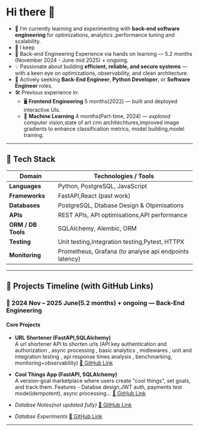# Hi there 👋 

- 🔭 I’m currently learning and experimenting with **back-end software engineering** for optimizations, analytics ,performance tuning and scalability.
- 🌱 I keep 
- 🌱 Back-end Engineering Experience via hands on learning — 5.2 months (November 2024 - June mid 2025) + ongoing.
- 💡 Passionate about building **efficient, reliable, and secure systems** — with a keen eye on optimizations, observability, and clean architecture.
- 💼 Actively seeking **Back-End Engineer**, **Python Developer**, or **Software Engineer** roles.
- 🛠️ Previous experience in:
  - 🖥️ **Frontend Engineering** 5 months(2022) — built and deployed interactive UIs.
  - 🤖 **Machine Learning** 4 months(Part-time, 2024) — *explored* computer vision,state of art cnn architechtures,improved image gradients to enhance classification metrics, model building,model training.

---

## 🧰 Tech Stack

| Domain           | Technologies / Tools                                             |
|------------------|------------------------------------------------------------------|
| **Languages**     | Python, PostgreSQL, JavaScript                                          |
| **Frameworks**    | FastAPI,React (past work)       |
| **Databases**     | PostgreSQL, Dtabase Design & Otpimisations                           |
| **APIs**          | REST APIs, API optimisations,API performance                    |
| **ORM / DB Tools**| SQLAlchemy, Alembic, ORM                    |
| **Testing**       | Unit testing,Integration testing,Pytest, HTTPX                                                    |
| **Monitoring**    | Prometheus, Grafana (to analyse api endpoints latency)                                 |

---

## 📁 Projects Timeline (with GitHub Links)

### 🔹 2024 Nov – 2025 June(5.2 months) + ongoing — Back-End Engineering

####  Core Projects


- **URL Shortener (FastAPI,SQLAlchemy)**  
  A url shortener API to shorten urls (API key authentication and authorization , async processing , basic analytics , midlewares , unit and integration testing , api response times analysis , benchmarking, monitoring+observability)
  [🔗 GitHub Link](https://github.com/nyyshaaa/url-shortener)


- **Cool Things App (FastAPI, SQLAlchemy)**  
  A version-goal marketplace where users create "cool things", set goals, and track them. Features - Databse design,JWT auth, payments test mode(idempotent), async processing...
  [🔗 GitHub Link](https://github.com/nyyshaaa/backend-app-complete)

- *Databse Notes(not updated fully)*
  [🔗 GitHub Link](https://github.com/nyyshaaa/databases-notes)
- *Databse Experiments*
  [🔗 GitHub Link](https://github.com/nyyshaaa/backend-learn-optimize)

---





